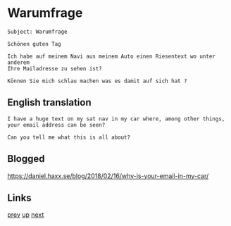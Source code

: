 # Warumfrage

    Subject: Warumfrage

    Schönen guten Tag

    Ich habe auf meinem Navi aus meinem Auto einen Riesentext wo unter anderem
    Ihre Mailadresse zu sehen ist?

    Können Sie mich schlau machen was es damit auf sich hat ?
    
## English translation

    I have a huge text on my sat nav in my car where, among other things,
    your email address can be seen?

    Can you tell me what this is all about?

## Blogged

<https://daniel.haxx.se/blog/2018/02/16/why-is-your-email-in-my-car/>

## Links

[prev](../2017/2017-09-20.md) [up](../) [next](2018-04-29.md)
